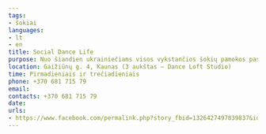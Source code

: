 ```yaml
---
tags:
- šokiai
languages:
- lt
- en
title: Social Dance Life
purpose: Nuo šiandien ukrainiečiams visos vykstančios šokių pamokos pas mus yra nemokamos.Tvarkaraštis:19:00-20:00 val. Bachatos šokių pamokos merginoms;20:00-21:00 val. Pažengusiųjų bachatos pamokos porose;21:00-22:00 val. Pradendančiųjų bachatos pamokos porose.Amžius: nuo 15+ metų ir amžiaus ribos nėra.
location: Gaižiūnų g. 4, Kaunas (3 aukštas – Dance Loft Studio)
time: Pirmadieniais ir trečiadieniais
phone: +370 681 715 79
email: 
contacts: +370 681 715 79
date: 
urls:
- https://www.facebook.com/permalink.php?story_fbid=1326427497839837&id=352044678611462
---
```

